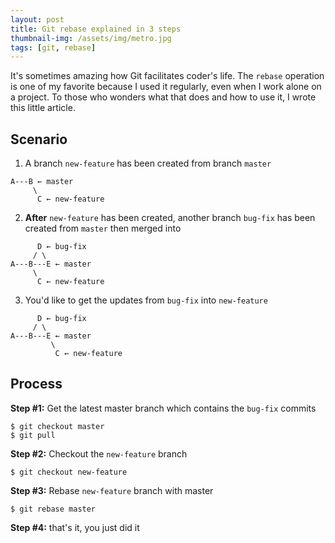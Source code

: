 ```yaml
---
layout: post
title: Git rebase explained in 3 steps
thumbnail-img: /assets/img/metro.jpg
tags: [git, rebase]
---
```


It's sometimes amazing how Git facilitates coder's life. The `rebase` operation is one of my favorite because I used it regularly, even when I work alone on a project. To those who wonders what that does and how to use it, I wrote this little article.

## Scenario
1) A branch `new-feature` has been created from branch `master`
```
A---B ← master
     \
      C ← new-feature
```

2) **After** `new-feature` has been created, another branch `bug-fix` has been created from `master` then merged into
```
      D ← bug-fix
     / \
A---B---E ← master
     \
      C ← new-feature
```


3) You'd like to get the updates from `bug-fix` into `new-feature`
```
      D ← bug-fix
     / \
A---B---E ← master
         \
          C ← new-feature
```

## Process
**Step #1:** Get the latest master branch which contains the `bug-fix` commits  
```shell
$ git checkout master
$ git pull
```

**Step #2:** Checkout the `new-feature` branch
```shell
$ git checkout new-feature
```

**Step #3:** Rebase `new-feature` branch with master
```shell
$ git rebase master
```

**Step #4:** that's it, you just did it
